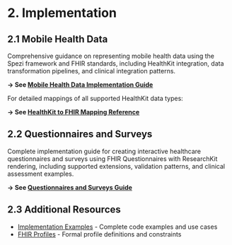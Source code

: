 <!--
                  
#
# This source file is part of the Stanford Spezi open source project
#
# SPDX-FileCopyrightText: 2025 Stanford University and the project authors (see CONTRIBUTORS.md)
#
# SPDX-License-Identifier: MIT
# 
             
-->

# 2. Implementation

## 2.1 Mobile Health Data

Comprehensive guidance on representing mobile health data using the Spezi framework and FHIR standards, including HealthKit integration, data transformation pipelines, and clinical integration patterns.

**→ See [Mobile Health Data Implementation Guide](2_mobile_health_data.html)**

For detailed mappings of all supported HealthKit data types:

**→ See [HealthKit to FHIR Mapping Reference](2_mobile_health_data.html#healthkit-mapping-table)**

## 2.2 Questionnaires and Surveys

Complete implementation guide for creating interactive healthcare questionnaires and surveys using FHIR Questionnaires with ResearchKit rendering, including supported extensions, validation patterns, and clinical assessment examples.

**→ See [Questionnaires and Surveys Guide](2_questionnaires.html)**

## 2.3 Additional Resources

- [Implementation Examples](5_examples.html) - Complete code examples and use cases
- [FHIR Profiles](artifacts.html) - Formal profile definitions and constraints